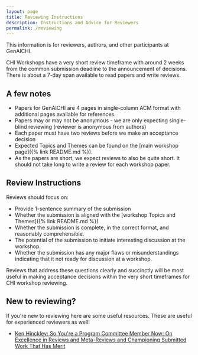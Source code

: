 ```yaml
---
layout: page
title: Reviewing Instructions
description: Instructions and Advice for Reviewers
permalink: /reviewing
---
```


This information is for reviewers, authors, and other participants at GenAICHI.

CHI Workshops have a very short review timeframe with around 2 weeks from the common submission deadline to the announcement of decisions. There is about a 7-day span available to read papers and write reviews.

## A few notes

- Papers for GenAICHI are 4 pages in single-column ACM format with additional pages available for references.
- Papers may or may not be anonymous - we are only expecting single-blind reviewing (reviewer is anonymous from authors)
- Each paper must have two reviews before we make an acceptance decision
- Expected Topics and Themes can be found on the [main workshop page]({% link README.md %}).
- As the papers are short, we expect reviews to also be quite short. It should not take long to write a review for each workshop paper.

## Review Instructions

Reviews should focus on:

- Provide 1-sentence summary of the submission
- Whether the submission is aligned with the [workshop Topics and Themes]({% link README.md %})
- Whether the submission is complete, in the correct format, and reasonably comprehensible.
- The potential of the submission to initiate interesting discussion at the workshop.
- Whether the submission has any major flaws or misunderstandings indicating that it not ready for discussion at a workshop.

Reviews that address these questions clearly and succinctly will be most useful in making acceptance decisions within the very short timeframes for CHI workshop reviewing.

## New to reviewing?

If you're new to reviewing here are some useful resources. These are useful for experienced reviewers as well!

- [Ken Hinckley: So You're a Program Committee Member Now: On Excellence in Reviews and Meta-Reviews and Championing Submitted Work That Has Merit](https://www.microsoft.com/en-us/research/wp-content/uploads/2016/10/Excellence-in-Reviews-MobileHCI-2015-Web-Site.pdf)
